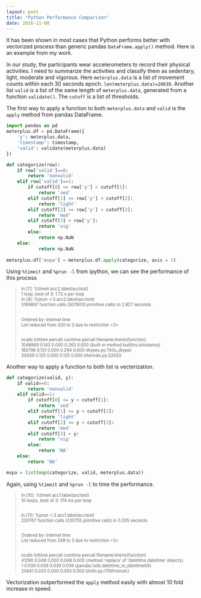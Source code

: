 ```yaml
---
layout: post
title: "Python Performance Comparison"
date: 2016-11-08
---
```


It has been shown in most cases that Python performs better with vectorized process than generic pandas `DataFrame.apply()` method. Here is an example from my work.

In our study, the participants wear accelerometers to record their physical activities. I need to summarize the activities and classify them as sedentary, light, moderate and vigorous. Here `meterplus.data` is a list of movement counts within each 30 seconds epoch. `len(meterplus.data)=20639`. Another list `valid` is a list of the same length of `meterplus.data`, generated from a function `validate()`. The `cutoff` is a list of thresholds.

The first way to apply a function to both `meterplus.data` and `valid` is the `apply` method from pandas DataFrame.

```python
import pandas as pd
meterplus.df = pd.DataFrame({
    'y': meterplus.data,
    'timestamp': timestamp,
    'valid': validate(meterplus.data)
})

def categorize(row):
	if row['valid']==0:
		return 'nonvalid'
	elif row['valid']==1:
		if cutoff[0] <= row['y'] < cutoff[1]:
			return 'sed'
		elif cutoff[1] <= row['y'] < cutoff[2]:
			return 'light'
		elif cutoff[2] <= row['y'] < cutoff[3]:
			return 'mod'
		elif cutoff[3] < row['y']:
			return 'vig'
		else:
			return np.NaN
	else:
			return np.NaN
	
meterplus.df['mvpa'] = meterplus.df.apply(categorize, axis = 1)
```  

Using `%timeit` and `%prun -l` from ipython, we can see the performance of this process
<blockquote>
<div style="font-size:80%">
In [7]: %timeit acc2.label(acctest) <br>
1 loop, best of 3: 1.72 s per loop <br>
In [9]: %prun -l 3 acc2.label(acctest) <br>
5169897 function calls (5079010 primitive calls) in 2.827 seconds <br> <br>

Ordered by: internal time <br>
List reduced from 320 to 3 due to restriction <3> <br> <br>

ncalls  tottime  percall  cumtime  percall filename:lineno(function) <br>
1048969    0.143    0.000    0.263    0.000 {built-in method builtins.isinstance} <br>
185798    0.131    0.000    0.294    0.000 dtypes.py:74(is_dtype) <br>
20639    0.125    0.000    0.125    0.000 internals.py:2202(<lambda>) <br>
</div>
</blockquote>

Another way to apply a function to both list is vecterization.

```python
def categorize(valid, y):
    if valid==0:
        return 'nonvalid'
    elif valid==1:
        if cutoff[0] <= y < cutoff[1]:
            return 'sed'
        elif cutoff[1] <= y < cutoff[2]:
            return 'light'
        elif cutoff[2] <= y < cutoff[3]:
            return 'mod'
        elif cutoff[3] < y:
            return 'vig'
        else:
            return 'NA'
    else:
        return 'NA'

mvpa = list(map(categorize, valid, meterplus.data))
```

Again, using `%timeit` and `%prun -l` to time the performance.
<blockquote>
<div style="font-size:80%">
In [10]: %timeit acc1.label(acctest) <br>
10 loops, best of 3: 174 ms per loop <br> <br>

In [11]: %prun -l 3 acc1.label(acctest) <br>
     230767 function calls (230755 primitive calls) in 0.205 seconds <br> <br>

Ordered by: internal time <br>
List reduced from 248 to 3 due to restriction <3> <br> <br>

ncalls  tottime  percall  cumtime  percall filename:lineno(function) <br>
41290    0.048    0.000    0.048    0.000 {method 'replace' of 'datetime.datetime' objects} <br>
    1    0.039    0.039    0.039    0.039 {pandas.tslib.datetime_to_datetime64} <br>
20641    0.033    0.000    0.093    0.000 tzinfo.py:179(fromutc) <br>
</div>
</blockquote>

Vectorization outperformed the `apply` method easily with almost 10 fold increase in speed. 
